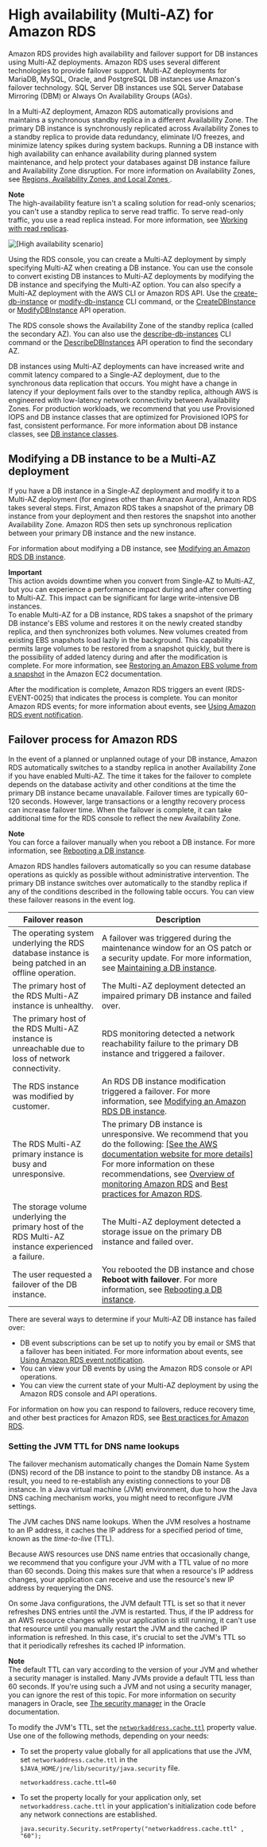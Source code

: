# High availability \(Multi\-AZ\) for Amazon RDS<a name="Concepts.MultiAZ"></a>

Amazon RDS provides high availability and failover support for DB instances using Multi\-AZ deployments\. Amazon RDS uses several different technologies to provide failover support\. Multi\-AZ deployments for MariaDB, MySQL, Oracle, and PostgreSQL DB instances use Amazon's failover technology\. SQL Server DB instances use SQL Server Database Mirroring \(DBM\) or Always On Availability Groups \(AGs\)\.

In a Multi\-AZ deployment, Amazon RDS automatically provisions and maintains a synchronous standby replica in a different Availability Zone\. The primary DB instance is synchronously replicated across Availability Zones to a standby replica to provide data redundancy, eliminate I/O freezes, and minimize latency spikes during system backups\. Running a DB instance with high availability can enhance availability during planned system maintenance, and help protect your databases against DB instance failure and Availability Zone disruption\. For more information on Availability Zones, see [ Regions, Availability Zones, and Local Zones ](Concepts.RegionsAndAvailabilityZones.md)\.

**Note**  
The high\-availability feature isn't a scaling solution for read\-only scenarios; you can't use a standby replica to serve read traffic\. To serve read\-only traffic, you use a read replica instead\. For more information, see [Working with read replicas](USER_ReadRepl.md)\.

![\[High availability scenario\]](http://docs.aws.amazon.com/AmazonRDS/latest/UserGuide/images/con-multi-AZ.png)

Using the RDS console, you can create a Multi\-AZ deployment by simply specifying Multi\-AZ when creating a DB instance\. You can use the console to convert existing DB instances to Multi\-AZ deployments by modifying the DB instance and specifying the Multi\-AZ option\. You can also specify a Multi\-AZ deployment with the AWS CLI or Amazon RDS API\. Use the [create\-db\-instance](https://docs.aws.amazon.com/cli/latest/reference/rds/create-db-instance.html) or [modify\-db\-instance](https://docs.aws.amazon.com/cli/latest/reference/rds/modify-db-instance.html) CLI command, or the [CreateDBInstance](https://docs.aws.amazon.com/AmazonRDS/latest/APIReference/API_CreateDBInstance.html) or [ModifyDBInstance](https://docs.aws.amazon.com/AmazonRDS/latest/APIReference/API_ModifyDBInstance.html) API operation\.

The RDS console shows the Availability Zone of the standby replica \(called the secondary AZ\)\. You can also use the [describe\-db\-instances](https://docs.aws.amazon.com/cli/latest/reference/rds/describe-db-instances.html) CLI command or the [DescribeDBInstances](https://docs.aws.amazon.com/AmazonRDS/latest/APIReference/API_DescribeDBInstances.html) API operation to find the secondary AZ\.

DB instances using Multi\-AZ deployments can have increased write and commit latency compared to a Single\-AZ deployment, due to the synchronous data replication that occurs\. You might have a change in latency if your deployment fails over to the standby replica, although AWS is engineered with low\-latency network connectivity between Availability Zones\. For production workloads, we recommend that you use Provisioned IOPS and DB instance classes that are optimized for Provisioned IOPS for fast, consistent performance\. For more information about DB instance classes, see [DB instance classes](Concepts.DBInstanceClass.md)\.

## Modifying a DB instance to be a Multi\-AZ deployment<a name="Concepts.MultiAZ.Migrating"></a>

If you have a DB instance in a Single\-AZ deployment and modify it to a Multi\-AZ deployment \(for engines other than Amazon Aurora\), Amazon RDS takes several steps\. First, Amazon RDS takes a snapshot of the primary DB instance from your deployment and then restores the snapshot into another Availability Zone\. Amazon RDS then sets up synchronous replication between your primary DB instance and the new instance\. 

For information about modifying a DB instance, see [Modifying an Amazon RDS DB instance](Overview.DBInstance.Modifying.md)\.

**Important**  
This action avoids downtime when you convert from Single\-AZ to Multi\-AZ, but you can experience a performance impact during and after converting to Multi\-AZ\. This impact can be significant for large write\-intensive DB instances\.  
To enable Multi\-AZ for a DB instance, RDS takes a snapshot of the primary DB instance's EBS volume and restores it on the newly created standby replica, and then synchronizes both volumes\. New volumes created from existing EBS snapshots load lazily in the background\. This capability permits large volumes to be restored from a snapshot quickly, but there is the possibility of added latency during and after the modification is complete\. For more information, see [ Restoring an Amazon EBS volume from a snapshot](https://docs.aws.amazon.com/AWSEC2/latest/UserGuide/ebs-restoring-volume.html) in the Amazon EC2 documentation\. 

After the modification is complete, Amazon RDS triggers an event \(RDS\-EVENT\-0025\) that indicates the process is complete\. You can monitor Amazon RDS events; for more information about events, see [Using Amazon RDS event notification](USER_Events.md)\.

## Failover process for Amazon RDS<a name="Concepts.MultiAZ.Failover"></a>

In the event of a planned or unplanned outage of your DB instance, Amazon RDS automatically switches to a standby replica in another Availability Zone if you have enabled Multi\-AZ\. The time it takes for the failover to complete depends on the database activity and other conditions at the time the primary DB instance became unavailable\. Failover times are typically 60–120 seconds\. However, large transactions or a lengthy recovery process can increase failover time\. When the failover is complete, it can take additional time for the RDS console to reflect the new Availability Zone\.

**Note**  
You can force a failover manually when you reboot a DB instance\. For more information, see [Rebooting a DB instance](USER_RebootInstance.md)\.

Amazon RDS handles failovers automatically so you can resume database operations as quickly as possible without administrative intervention\. The primary DB instance switches over automatically to the standby replica if any of the conditions described in the following table occurs\. You can view these failover reasons in the event log\.


| Failover reason | Description | 
| --- | --- | 
| The operating system underlying the RDS database instance is being patched in an offline operation\. |  A failover was triggered during the maintenance window for an OS patch or a security update\. For more information, see [Maintaining a DB instance](USER_UpgradeDBInstance.Maintenance.md)\.  | 
| The primary host of the RDS Multi\-AZ instance is unhealthy\. | The Multi\-AZ deployment detected an impaired primary DB instance and failed over\. | 
| The primary host of the RDS Multi\-AZ instance is unreachable due to loss of network connectivity\. |  RDS monitoring detected a network reachability failure to the primary DB instance and triggered a failover\.  | 
| The RDS instance was modified by customer\. |  An RDS DB instance modification triggered a failover\. For more information, see [Modifying an Amazon RDS DB instance](Overview.DBInstance.Modifying.md)\.  | 
| The RDS Multi\-AZ primary instance is busy and unresponsive\. |  The primary DB instance is unresponsive\. We recommend that you do the following: [\[See the AWS documentation website for more details\]](http://docs.aws.amazon.com/AmazonRDS/latest/UserGuide/Concepts.MultiAZ.html) For more information on these recommendations, see [Overview of monitoring Amazon RDS](MonitoringOverview.md) and [Best practices for Amazon RDS](CHAP_BestPractices.md)\.  | 
| The storage volume underlying the primary host of the RDS Multi\-AZ instance experienced a failure\. | The Multi\-AZ deployment detected a storage issue on the primary DB instance and failed over\. | 
| The user requested a failover of the DB instance\. |  You rebooted the DB instance and chose **Reboot with failover**\. For more information, see [Rebooting a DB instance](USER_RebootInstance.md)\.  | 

There are several ways to determine if your Multi\-AZ DB instance has failed over:
+ DB event subscriptions can be set up to notify you by email or SMS that a failover has been initiated\. For more information about events, see [Using Amazon RDS event notification](USER_Events.md)\.
+ You can view your DB events by using the Amazon RDS console or API operations\.
+ You can view the current state of your Multi\-AZ deployment by using the Amazon RDS console and API operations\.

For information on how you can respond to failovers, reduce recovery time, and other best practices for Amazon RDS, see [Best practices for Amazon RDS](CHAP_BestPractices.md)\.

### Setting the JVM TTL for DNS name lookups<a name="Concepts.MultiAZ.Failover.Java-DNS"></a>

The failover mechanism automatically changes the Domain Name System \(DNS\) record of the DB instance to point to the standby DB instance\. As a result, you need to re\-establish any existing connections to your DB instance\. In a Java virtual machine \(JVM\) environment, due to how the Java DNS caching mechanism works, you might need to reconfigure JVM settings\.

The JVM caches DNS name lookups\. When the JVM resolves a hostname to an IP address, it caches the IP address for a specified period of time, known as the *time\-to\-live* \(TTL\)\.

Because AWS resources use DNS name entries that occasionally change, we recommend that you configure your JVM with a TTL value of no more than 60 seconds\. Doing this makes sure that when a resource's IP address changes, your application can receive and use the resource's new IP address by requerying the DNS\.

On some Java configurations, the JVM default TTL is set so that it never refreshes DNS entries until the JVM is restarted\. Thus, if the IP address for an AWS resource changes while your application is still running, it can't use that resource until you manually restart the JVM and the cached IP information is refreshed\. In this case, it's crucial to set the JVM's TTL so that it periodically refreshes its cached IP information\.

**Note**  
The default TTL can vary according to the version of your JVM and whether a security manager is installed\. Many JVMs provide a default TTL less than 60 seconds\. If you're using such a JVM and not using a security manager, you can ignore the rest of this topic\. For more information on security managers in Oracle, see [The security manager](https://docs.oracle.com/javase/tutorial/essential/environment/security.html) in the Oracle documentation\.

To modify the JVM's TTL, set the [ `networkaddress.cache.ttl`](https://docs.oracle.com/javase/7/docs/technotes/guides/net/properties.html) property value\. Use one of the following methods, depending on your needs:
+ To set the property value globally for all applications that use the JVM, set `networkaddress.cache.ttl` in the `$JAVA_HOME/jre/lib/security/java.security` file\.

  ```
  networkaddress.cache.ttl=60					
  ```
+ To set the property locally for your application only, set `networkaddress.cache.ttl` in your application's initialization code before any network connections are established\.

  ```
  java.security.Security.setProperty("networkaddress.cache.ttl" , "60");					
  ```